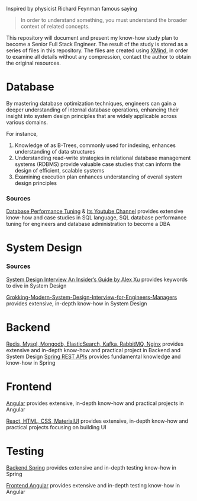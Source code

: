 Inspired by physicist Richard Feynman famous saying 
> In order to understand something, you must understand the broader context of related concepts.

This repository will document and present my know-how study plan to become a Senior Full Stack Engineer. The result of the study is stored as a series of files in this repository. The files are created using [XMind](https://xmind.app/), in order to examine all details without any compression, contact the author to obtain the original resources.

# Database
By mastering database optimization techniques, engineers can gain a deeper understanding of internal database operations, enhancing their insight into system design principles that are widely applicable across various domains. 

For instance, 

1. Knowledge of as B-Trees, commonly used for indexing, enhances understanding of data structures  
2. Understanding read-write strategies in relational database management systems (RDBMS) provide valuable case studies that can inform the design of efficient, scalable systems
3. Examining execution plan enhances understanding of overall system design principles

### Sources
[Database Performance Tuning](https://wecommit.com.vn/) & [Its Youtube Channel](https://www.youtube.com/@tranquochuywecommit) provides extensive know-how and case studies in SQL language, SQL database performance tuning for engineers and database administration to become a DBA

# System Design
### Sources
[System Design Interview An Insider’s Guide by Alex Xu](https://github.com/Henrywu573/Catalogue/blob/master/System%20Design%20Interview%20An%20Insider%E2%80%99s%20Guide%20by%20Alex%20Xu%20(z-lib.org).pdf) provides keywords to dive in System Design 

[Grokking-Modern-System-Design-Interview-for-Engineers-Managers](https://github.com/anonystick/anonystick/tree/main/Library/system.design/educative.io/Grokking-Modern-System-Design-Interview-for-Engineers-Managers) provides extensive, in-depth know-how in System Design

# Backend
[Redis, Mysql, Mongodb, ElasticSearch, Kafka, RabbitMQ, Nginx](https://github.com/anonystick/anonystick) provides extensive and in-depth know-how and practical project in Backend and System Design
[Spring REST APIs](https://www.udemy.com/course/spring-boot-rest-apis-ultimate/) provides fundamental knowledge and know-how in Spring

# Frontend
[Angular](https://github.com/angular-vietnam/100-days-of-angular) provides extensive, in-depth know-how and practical projects in Angular

[React, HTML, CSS, MaterialUI](https://www.youtube.com/@trungquandev/featured) provides extensive, in-depth know-how and practical projects focusing on building UI

# Testing
[Backend Spring](https://rieckpil.de/courses/) provides extensive and in-depth testing know-how in Spring

[Frontend Angular](https://testing-angular.com/) provides extensive and in-depth testing know-how in Angular
